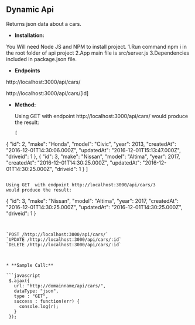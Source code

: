 **Dynamic Api**
----
  Returns json data about a cars.

  * **Installation:**

  You Will need Node JS and NPM to install project.
  1.Run command npm i in the root folder of api project
  2.App main file is src/server.js
  3.Dependencies included in package.json file.



* **Endpoints**

 http://localhost:3000/api/cars/

 http://localhost:3000/api/cars/[id]

* **Method:**

   Using GET  with endpoint http://localhost:3000/api/cars/
   would produce the result:

   ```
   [
 {
   "id": 2,
   "make": "Honda",
   "model": "Civic",
   "year": 2013,
   "createdAt": "2016-12-01T14:30:06.000Z",
   "updatedAt": "2016-12-01T15:13:47.000Z",
   "driveid": 1
 },
 {
   "id": 3,
   "make": "Nissan",
   "model": "Altima",
   "year": 2017,
   "createdAt": "2016-12-01T14:30:25.000Z",
   "updatedAt": "2016-12-01T14:30:25.000Z",
   "driveid": 1
 }
]

   ```

   Using GET  with endpoint http://localhost:3000/api/cars/3
   would produce the result:

   ```
   {
     "id": 3,
     "make": "Nissan",
     "model": "Altima",
     "year": 2017,
     "createdAt": "2016-12-01T14:30:25.000Z",
     "updatedAt": "2016-12-01T14:30:25.000Z",
     "driveid": 1
   }
   ```


  `POST /http://localhost:3000/api/cars/`
  `UPDATE /http://localhost:3000/api/cars/:id`
  `DELETE /http://localhost:3000/api/cars/:id`



* **Sample Call:**

  ```javascript
    $.ajax({
      url: "http://domainname/api/cars/",
      dataType: "json",
      type : "GET",
      success : function(err) {
        console.log(r);
      }
    });
  ```
